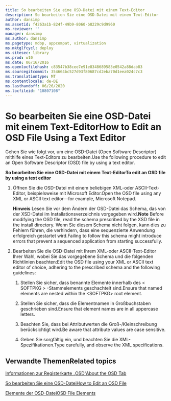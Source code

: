 ```yaml
---
title: So bearbeiten Sie eine OSD-Datei mit einem Text-Editor
description: So bearbeiten Sie eine OSD-Datei mit einem Text-Editor
author: dansimp
ms.assetid: f4263a1b-824f-49b9-8060-b8229c9d9960
ms.reviewer: ''
manager: dansimp
ms.author: dansimp
ms.pagetype: mdop, appcompat, virtualization
ms.mktglfcycl: deploy
ms.sitesec: library
ms.prod: w10
ms.date: 06/16/2016
ms.openlocfilehash: c83547b38cee7e91e8348689583e0542a88dab83
ms.sourcegitcommit: 354664bc527d93f80687cd2eba70d1eea024c7c3
ms.translationtype: MT
ms.contentlocale: de-DE
ms.lasthandoff: 06/26/2020
ms.locfileid: "10807108"
---
```

# <span data-ttu-id="8cb04-103">So bearbeiten Sie eine OSD-Datei mit einem Text-Editor</span><span class="sxs-lookup"><span data-stu-id="8cb04-103">How to Edit an OSD File Using a Text Editor</span></span>


<span data-ttu-id="8cb04-104">Gehen Sie wie folgt vor, um eine OSD-Datei (Open Software Descriptor) mithilfe eines Text-Editors zu bearbeiten.</span><span class="sxs-lookup"><span data-stu-id="8cb04-104">Use the following procedure to edit an Open Software Descriptor (OSD) file by using a text editor.</span></span>

**<span data-ttu-id="8cb04-105">So bearbeiten Sie eine OSD-Datei mit einem Text-Editor</span><span class="sxs-lookup"><span data-stu-id="8cb04-105">To edit an OSD file by using a text editor</span></span>**

1.  <span data-ttu-id="8cb04-106">Öffnen Sie die OSD-Datei mit einem beliebigen XML-oder ASCII-Text-Editor, beispielsweise mit Microsoft Editor.</span><span class="sxs-lookup"><span data-stu-id="8cb04-106">Open the OSD file using any XML or ASCII text editor—for example, Microsoft Notepad.</span></span>

    <span data-ttu-id="8cb04-107">**Hinweis**  Lesen Sie vor dem Ändern der OSD-Datei das Schema, das von der XSD-Datei im Installationsverzeichnis vorgegeben wird.</span><span class="sxs-lookup"><span data-stu-id="8cb04-107">**Note** Before modifying the OSD file, read the schema prescribed by the XSD file in the install directory.</span></span> <span data-ttu-id="8cb04-108">Wenn Sie diesem Schema nicht folgen, kann dies zu Fehlern führen, die verhindern, dass eine sequenzierte Anwendung erfolgreich gestartet wird.</span><span class="sxs-lookup"><span data-stu-id="8cb04-108">Failing to follow this schema might introduce errors that prevent a sequenced application from starting successfully.</span></span>

     

2.  <span data-ttu-id="8cb04-109">Bearbeiten Sie die OSD-Datei mit Ihrem XML-oder ASCII-Text-Editor Ihrer Wahl, wobei Sie das vorgegebene Schema und die folgenden Richtlinien beachten:</span><span class="sxs-lookup"><span data-stu-id="8cb04-109">Edit the OSD file using your XML or ASCII text editor of choice, adhering to the prescribed schema and the following guidelines:</span></span>

    1.  <span data-ttu-id="8cb04-110">Stellen Sie sicher, dass benannte Elemente innerhalb des &lt; SOFTPKG &gt; -Stammelements geschachtelt sind.</span><span class="sxs-lookup"><span data-stu-id="8cb04-110">Ensure that named elements are nested within the &lt;SOFTPKG&gt; root element.</span></span>

    2.  <span data-ttu-id="8cb04-111">Stellen Sie sicher, dass die Elementnamen in Großbuchstaben geschrieben sind.</span><span class="sxs-lookup"><span data-stu-id="8cb04-111">Ensure that element names are in all uppercase letters.</span></span>

    3.  <span data-ttu-id="8cb04-112">Beachten Sie, dass bei Attributwerten die Groß-/Kleinschreibung berücksichtigt wird.</span><span class="sxs-lookup"><span data-stu-id="8cb04-112">Be aware that attribute values are case sensitive.</span></span>

    4.  <span data-ttu-id="8cb04-113">Geben Sie sorgfältig ein, und beachten Sie die XML-Spezifikationen.</span><span class="sxs-lookup"><span data-stu-id="8cb04-113">Type carefully, and observe the XML specifications.</span></span>

## <span data-ttu-id="8cb04-114">Verwandte Themen</span><span class="sxs-lookup"><span data-stu-id="8cb04-114">Related topics</span></span>


[<span data-ttu-id="8cb04-115">Informationen zur Registerkarte „OSD“</span><span class="sxs-lookup"><span data-stu-id="8cb04-115">About the OSD Tab</span></span>](about-the-osd-tab.md)

[<span data-ttu-id="8cb04-116">So bearbeiten Sie eine OSD-Datei</span><span class="sxs-lookup"><span data-stu-id="8cb04-116">How to Edit an OSD File</span></span>](how-to-edit-an-osd-file.md)

[<span data-ttu-id="8cb04-117">Elemente der OSD-Datei</span><span class="sxs-lookup"><span data-stu-id="8cb04-117">OSD File Elements</span></span>](osd-file-elements.md)

 

 





